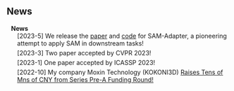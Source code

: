 ## News

<h4 style="margin:0 10px 0;">News</h4>

<ul style="margin:0 0 5px;">
[2023-5] We release the <a href="https://tianrun-chen.github.io/SAM-Adaptor/static/pdfs/Adaptor.pdf">paper</a> and <a href="https://github.com/tianrun-chen/SAM-Adaptor">code</a> for SAM-Adapter, a pioneering attempt to apply SAM in downstream tasks!
</ul>
<ul style="margin:0 0 5px;">
[2023-3] Two paper accepted by CVPR 2023!
</ul>
<ul style="margin:0 0 5px;">
[2023-1] One paper accepted by ICASSP 2023!
</ul>
<ul style="margin:0 0 5px;">
[2022-10] My company Moxin Technology (KOKONI3D) <a href="https://equalocean.com/news/2022102619083"> Raises Tens of Mns of CNY from Series Pre-A Funding Round! </a>
</ul>
